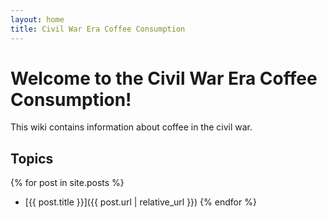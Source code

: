 ```yaml
---
layout: home
title: Civil War Era Coffee Consumption
---
```


# Welcome to the Civil War Era Coffee Consumption!

This wiki contains information about coffee in the civil war.

## Topics

{% for post in site.posts %}
- [{{ post.title }}]({{ post.url | relative_url }})
{% endfor %}
